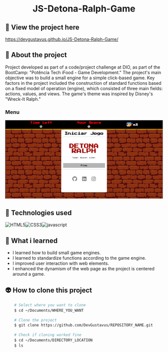 <h1 align="center">JS-Detona-Ralph-Game</h1>

## 📲 View the project here
<a href="https://devgustavus.github.io/JS-Detona-Ralph-Game/">https://devgustavus.github.io/JS-Detona-Ralph-Game/</a>

## 📖 About the project
Project developed as part of a code/project challenge at DIO, as part of the BootCamp: "Potência Tech iFood - Game Development." The project's main objective was to build a small engine for a simple click-based game. Key factors in the project included the construction of standard functions based on a fixed model of operation (engine), which consisted of three main fields: actions, values, and views. The game's theme was inspired by Disney's "Wreck-It Ralph."

### Menu
<img src="Doc/README_assets/menu-game.png">

## 🦾 Technologies used
<div style="display: flex;">
  
<img alt="HTML5" src="https://img.shields.io/badge/HTML5-E34F26?style=for-the-badge&logo=html5&logoColor=white">
<img alt="CSS3" src="https://img.shields.io/badge/CSS3-1572B6?style=for-the-badge&logo=css3&logoColor=white">
<img alt="javascript" src="https://img.shields.io/badge/JavaScript-F7DF1E?style=for-the-badge&logo=javascript&logoColor=black">

</div>

## 🤔 What i learned
- I learned how to build small game engines.
- I learned to standardize functions according to the game engine.
- I improved user interaction with web elements.
- I enhanced the dynamism of the web page as the project is centered around a game.

## 👽 How to clone this project

````bash
    # Select where you want to clone
    $ cd ~/Documents/WHERE_YOU_WANT
````

````bash
    # Clone the project
    $ git clone https://github.com/DevGustavus/REPOSITORY_NAME.git
````

````bash
    # Check if cloning worked fine
    $ cd ~/Documents/DIRECTORY_LOCATION
    $ ls
````
